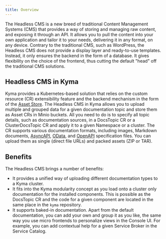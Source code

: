 ```yaml
---
title: Overview
---
```


The Headless CMS is a new breed of traditional Content Management Systems (CMS) that provides a way of storing and managing raw content, and exposing it through an API. It allows you to pull the content into your own application and tailor it to your needs, delivering it in any format, on any device. Contrary to the traditional CMS, such as WordPress, the Headless CMS does not provide a display layer and ready-to-use templates. Instead, it only ensures the backend in the form of a database. It gives flexibility on the choice of the frontend, thus cutting the default "head" off the traditional CMS solutions.

## Headless CMS in Kyma

Kyma provides a Kubernetes-based solution that relies on the custom resource (CR) extensibility feature and the backend mechanism in the form of the [Asset Store](/components/asset-store/#overview-overview). The Headless CMS in Kyma allows you to upload multiple and grouped data for a given documentation topic and store them as Asset CRs in Minio buckets. All you need to do is to specify all topic details, such as documentation sources, in a DocsTopic CR or a ClusterDocsTopic CR and apply it to a given Namespace or a cluster. The CR supports various documentation formats, including images, Markdown documents, [AsyncAPI](https://www.asyncapi.com/), [OData](https://www.odata.org/), and [OpenAPI](https://www.openapis.org/) specification files. You can upload them as single (direct file URLs) and packed assets (ZIP or TAR).

## Benefits

The Headless CMS brings a number of benefits:

- It provides a unified way of uploading different documentation types to a Kyma cluster.
- It fits into the Kyma modularity concept as you load onto a cluster only documentation for the installed components. This is possible as the DocsTopic CR and the code for a given component are located in the same place in the `kyma` repository.
- It supports baked-in documentation. Apart from the default documentation, you can add your own and group it as you like, the same way you use micro frontends to personalize views in the Console UI. For example, you can add contextual help for a given Service Broker in the Service Catalog.
